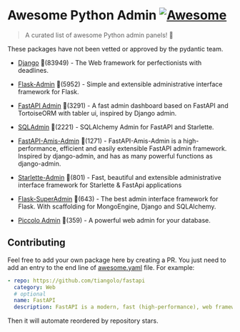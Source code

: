 # Awesome Python Admin [![Awesome](https://awesome.re/badge-flat.svg)](https://github.com/sindresorhus/awesome)

> A curated list of awesome Python admin panels! 🐍

These packages have not been vetted or approved by the pydantic team.



- [Django](https://github.com/django/django) 🌟(83949) - The Web framework for perfectionists with deadlines.

- [Flask-Admin](https://github.com/flask-admin/flask-admin) 🌟(5952) - Simple and extensible administrative interface framework for Flask.

- [FastAPI Admin](https://github.com/fastapi-admin/fastapi-admin) 🌟(3291) - A fast admin dashboard based on FastAPI and TortoiseORM with tabler ui, inspired by Django admin.

- [SQLAdmin](https://github.com/aminalaee/sqladmin) 🌟(2221) - SQLAlchemy Admin for FastAPI and Starlette.

- [FastAPI-Amis-Admin](https://github.com/amisadmin/fastapi-amis-admin) 🌟(1271) - FastAPI-Amis-Admin is a high-performance, efficient and easily extensible FastAPI admin framework. Inspired by django-admin, and has as many powerful functions as django-admin.

- [Starlette-Admin](https://github.com/jowilf/starlette-admin) 🌟(801) - Fast, beautiful and extensible administrative interface framework for Starlette & FastApi applications

- [Flask-SuperAdmin](https://github.com/syrusakbary/Flask-SuperAdmin) 🌟(643) - The best admin interface framework for Flask. With scaffolding for MongoEngine, Django and SQLAlchemy.

- [Piccolo Admin](https://github.com/piccolo-orm/piccolo_admin) 🌟(359) - A powerful web admin for your database.



## Contributing

Feel free to add your own package here by creating a PR. You just need to add an entry to the end line of [awesome.yaml](./awesome.yaml) file.
For example:

```yaml
- repo: https://github.com/tiangolo/fastapi
  category: Web
  # optional
  name: FastAPI
  description: FastAPI is a modern, fast (high-performance), web framework for building APIs with Python 3.6+ based on standard Python type hints.
```

Then it will automate reordered by repository stars.